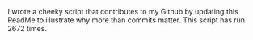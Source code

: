 I wrote a cheeky script that contributes to my Github by updating this ReadMe to illustrate why more than commits matter. This script has run 2672 times.